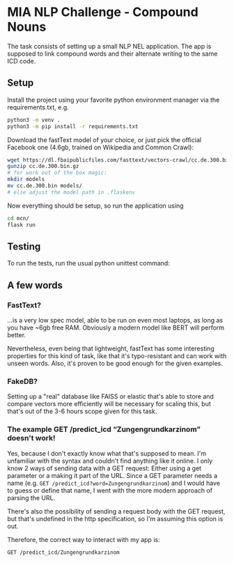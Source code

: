 # MIA NLP Challenge - Compound Nouns

The task consists of setting up a small NLP NEL application.
The app is supposed to link compound words and their alternate writing to the same ICD code.

## Setup

Install the project using your favorite python environment manager via the requirements.txt, e.g.
```bash
python3 -m venv .
python3 -m pip install -r requirements.txt
```

Download the fastText model of your choice, or just pick the official Facebook one (4.6gb, trained on Wikipedia and Common Crawl):
```bash
wget https://dl.fbaipublicfiles.com/fasttext/vectors-crawl/cc.de.300.bin.gz
gunzip cc.de.300.bin.gz
# for work out of the box magic:
mkdir models
mv cc.de.300.bin models/
# else adjust the model path in .flaskenv
```

Now everything should be setup, so run the application using
```bash
cd mcn/
flask run
```

## Testing

To run the tests, run the usual python unittest command:

## A few words

### FastText?

...is a very low spec model, able to be run on even most laptops, as long as you have ~6gb free RAM. Obviously a modern model like BERT will perform better.

Nevertheless, even being that lightweight, fastText has some interesting properties for this kind of task, like that it's typo-resistant and can work with unseen words. Also, it's proven to be good enough for the given examples.

### FakeDB?

Setting up a "real" database like FAISS or elastic that's able to store and compare vectors more efficiently will be necessary for scaling this, but that's out of the 3-6 hours scope given for this task.

### The example GET /predict_icd “Zungengrundkarzinom” doesn't work!

Yes, because I don't exactly know what that's supposed to mean. I'm unfamiliar with the syntax and couldn't find anything like it online. I only know 2 ways of sending data with a GET request: Either using a get parameter or a making it part of the URL.
Since a GET parameter needs a name (e.g. `GET /predict_icd?word=Zungengrundkarzinom`) and I would have to guess or define that name, I went with the more modern approach of parsing the URL.

There's also the possibility of sending a request body with the GET request, but that's undefined in the http specification, so I'm assuming this option is out. 

Therefore, the correct way to interact with my app is:
```http request
GET /predict_icd/Zungengrundkarzinom
```